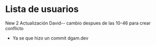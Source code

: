 # Lista de usuarios


New 2
Actualización 
David-- cambio despues de las 10-46 para crear conflicto

* Ya se que hizo un commit dgam.dev

